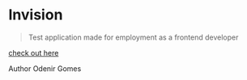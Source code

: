 # Invision

> Test application made for employment as a frontend developer

[check out here](https://invision-og.netlify.app/auth)

Author Odenir Gomes
